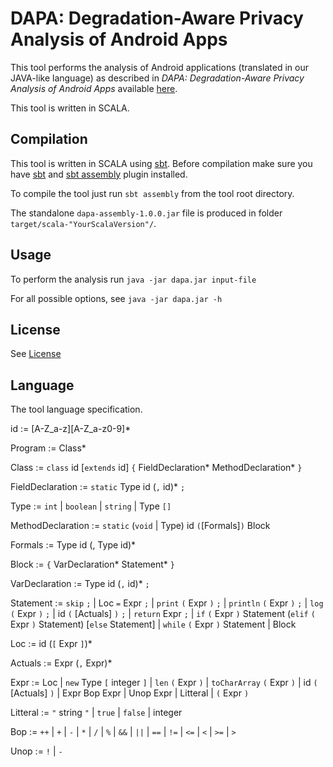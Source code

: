 DAPA: Degradation-Aware Privacy Analysis of Android Apps
========================================================
This tool performs the analysis of Android applications (translated in our JAVA-like language) as described in *DAPA: Degradation-Aware Privacy Analysis of Android Apps* available [here](http://link.springer.com/chapter/10.1007/978-3-319-46598-2_3).

This tool is written in SCALA.

Compilation
-----------

This tool is written in SCALA using [sbt](http://www.scala-sbt.org/).
Before compilation make sure you have [sbt](http://www.scala-sbt.org/) and [sbt assembly](https://github.com/sbt/sbt-assembly) plugin installed.

To compile the tool just run `sbt assembly` from the tool root directory.

The standalone `dapa-assembly-1.0.0.jar` file is produced in folder `target/scala-"YourScalaVersion"/`.

Usage
-----

To perform the analysis run `java -jar dapa.jar input-file`

For all possible options, see `java -jar dapa.jar -h`


License
-------

See [License](LICENSE.txt)

Language
--------
The tool language specification.

id :=  \[A-Z_a-z\]\[A-Z_a-z0-9\]*

Program := Class*

Class := `class` id [`extends` id] `{` FieldDeclaration* MethodDeclaration* `}`

FieldDeclaration := `static` Type id (`,` id)* `;`

Type := `int`
      | `boolean`
      | `string`
      | Type `[]`

MethodDeclaration := `static` (`void` | Type) id `(`[Formals]`)` Block

Formals := Type id (, Type id)*

Block := `{` VarDeclaration* Statement* `}`

VarDeclaration := Type id (`,` id)* `;`

Statement := `skip` `;`
           | Loc `=` Expr `;`
           | `print` `(` Expr `)` `;`
           | `println` `(` Expr `)` `;`
           | `log` `(` Expr `)` `;`
           | id `(` [Actuals] `)` `;`
           | `return` Expr `;`
           | `if` `(` Expr `)` Statement (`elif` `(` Expr `)` Statement) [`else` Statement]
           | `while` `(` Expr `)` Statement
           | Block

Loc := id (`[` Expr `]`)*

Actuals := Expr (`,` Expr)*

Expr := Loc
      | `new` Type `[` integer `]`
      | `len` `(` Expr `)`
      | `toCharArray` `(` Expr `)`
      | id `(` [Actuals] `)`
      | Expr Bop Expr
      | Unop Expr
      | Litteral
      | `(` Expr `)`

Litteral := `"` string `"`
          | `true`
          | `false`
          | integer

Bop := `++`
     | `+`
     | `-`
     | `*`
     | `/`
     | `%`
     | `&&`
     | `||`
     | `==`
     | `!=`
     | `<=`
     | `<`
     | `>=`
     | `>`

Unop := `!`
      | `-`
